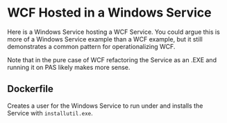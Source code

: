 # WCF Hosted in a Windows Service

Here is a Windows Service hosting a WCF Service. You could argue this is more of a Windows Service example than a WCF example, but it still demonstrates a common pattern for operationalizing WCF.

Note that in the pure case of WCF refactoring the Service as an .EXE and running it on PAS likely makes more sense.

## Dockerfile

Creates a user for the Windows Service to run under and installs the Service with `installutil.exe`.